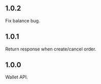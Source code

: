 ## 1.0.2
Fix balance bug.

## 1.0.1

Return response when create/cancel order.

## 1.0.0

Wallet API.
